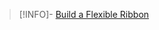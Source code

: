 
> [!INFO]- [Build a Flexible Ribbon](https://www.protailwind.com/tutorials/build-a-flexible-ribbon-banner-in-tailwind-css/getting-started)
>
